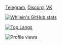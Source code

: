 [Telegram](https://t.me/whilein), [Discord](https://discord.com/invite/ANEHruraCc), [VK](https://vk.com/id623151994)

[![Whilein's GitHub stats](https://github-readme-stats.vercel.app/api?username=whilein&theme=dark&show_icons=true&hide_border=true&disable_animations=true&hide=prs,issues)](https://github.com/anuraghazra/github-readme-stats)

[![Top Langs](https://github-readme-stats.vercel.app/api/top-langs/?username=whilein&layout=compact&theme=dark&hide_border=true)](https://github.com/anuraghazra/github-readme-stats)

![Profile views](https://gpvc.arturio.dev/whilein)
